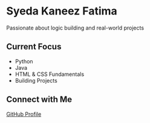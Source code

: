 #  Syeda Kaneez Fatima

Passionate about logic building and real-world projects

##  Current Focus
- Python
- Java
- HTML & CSS Fundamentals
- Building Projects

##  Connect with Me
[GitHub Profile](https://github.com/skfatima-codes)


